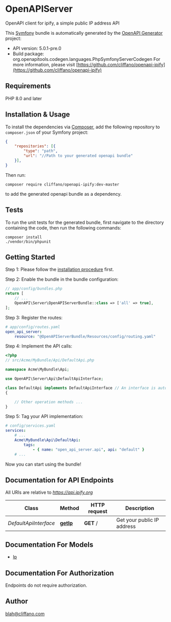 # OpenAPIServer
OpenAPI client for ipify, a simple public IP address API

This [Symfony](https://symfony.com/) bundle is automatically generated by the [OpenAPI Generator](https://openapi-generator.tech) project:

- API version: 5.0.1-pre.0
- Build package: org.openapitools.codegen.languages.PhpSymfonyServerCodegen
For more information, please visit [https://github.com/cliffano/openapi-ipify](https://github.com/cliffano/openapi-ipify)

## Requirements

PHP 8.0 and later

## Installation & Usage

To install the dependencies via [Composer](http://getcomposer.org/), add the following repository to `composer.json` of your Symfony project:

```json
{
    "repositories": [{
        "type": "path",
        "url": "//Path to your generated openapi bundle"
    }],
}
```

Then run:

```
composer require cliffano/openapi-ipify:dev-master
```

to add the generated openapi bundle as a dependency.

## Tests

To run the unit tests for the generated bundle, first navigate to the directory containing the code, then run the following commands:

```
composer install
./vendor/bin/phpunit
```


## Getting Started

Step 1: Please follow the [installation procedure](#installation--usage) first.

Step 2: Enable the bundle in the bundle configuration:

```php
// app/config/bundles.php
return [
    // ...
    OpenAPI\Server\OpenAPIServerBundle::class => ['all' => true],
];
```

Step 3: Register the routes:

```yaml
# app/config/routes.yaml
open_api_server:
    resource: "@OpenAPIServerBundle/Resources/config/routing.yaml"
```

Step 4: Implement the API calls:

```php
<?php
// src/Acme/MyBundle/Api/DefaultApi.php

namespace Acme\MyBundle\Api;

use OpenAPI\Server\Api\DefaultApiInterface;

class DefaultApi implements DefaultApiInterface // An interface is autogenerated
{

    // Other operation methods ...
}
```

Step 5: Tag your API implementation:

```yaml
# config/services.yaml
services:
    # ...
    Acme\MyBundle\Api\DefaultApi:
        tags:
            - { name: "open_api_server.api", api: "default" }
    # ...
```

Now you can start using the bundle!


## Documentation for API Endpoints

All URIs are relative to *https://api.ipify.org*

Class | Method | HTTP request | Description
------------ | ------------- | ------------- | -------------
*DefaultApiInterface* | [**getIp**](docs/Api/DefaultApiInterface.md#getip) | **GET** / | Get your public IP address


## Documentation For Models

 - [Ip](docs/Model/Ip.md)


## Documentation For Authorization

Endpoints do not require authorization.


## Author

blah@cliffano.com

